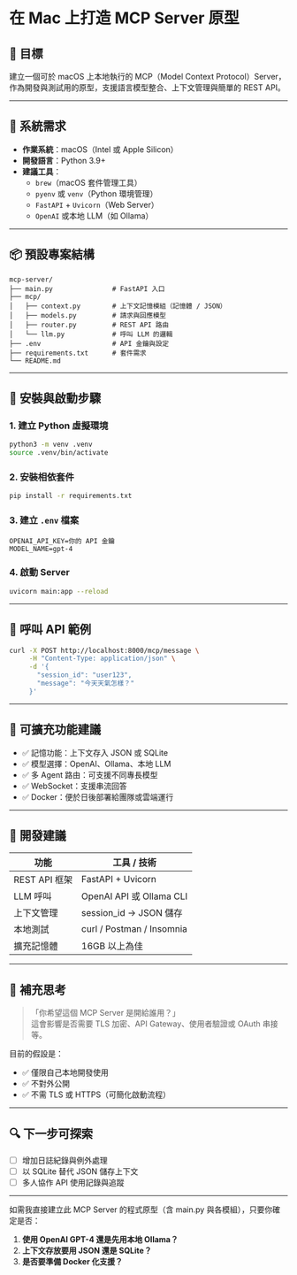 
# 在 Mac 上打造 MCP Server 原型

## 🎯 目標
建立一個可於 macOS 上本地執行的 MCP（Model Context Protocol）Server，作為開發與測試用的原型，支援語言模型整合、上下文管理與簡單的 REST API。

---

## 🧰 系統需求

- **作業系統**：macOS（Intel 或 Apple Silicon）
- **開發語言**：Python 3.9+
- **建議工具**：
  - `brew`（macOS 套件管理工具）
  - `pyenv` 或 `venv`（Python 環境管理）
  - `FastAPI` + `Uvicorn`（Web Server）
  - `OpenAI` 或本地 LLM（如 Ollama）

---

## 📦 預設專案結構

```plaintext
mcp-server/
├── main.py               # FastAPI 入口
├── mcp/
│   ├── context.py        # 上下文記憶模組（記憶體 / JSON）
│   ├── models.py         # 請求與回應模型
│   ├── router.py         # REST API 路由
│   └── llm.py            # 呼叫 LLM 的邏輯
├── .env                  # API 金鑰與設定
├── requirements.txt      # 套件需求
└── README.md
```

---

## 🔧 安裝與啟動步驟

### 1. 建立 Python 虛擬環境
```bash
python3 -m venv .venv
source .venv/bin/activate
```

### 2. 安裝相依套件
```bash
pip install -r requirements.txt
```

### 3. 建立 `.env` 檔案
```dotenv
OPENAI_API_KEY=你的 API 金鑰
MODEL_NAME=gpt-4
```

### 4. 啟動 Server
```bash
uvicorn main:app --reload
```

---

## 📡 呼叫 API 範例

```bash
curl -X POST http://localhost:8000/mcp/message \
     -H "Content-Type: application/json" \
     -d '{
       "session_id": "user123",
       "message": "今天天氣怎樣？"
     }'
```

---

## 🧠 可擴充功能建議

- ✅ 記憶功能：上下文存入 JSON 或 SQLite
- ✅ 模型選擇：OpenAI、Ollama、本地 LLM
- ✅ 多 Agent 路由：可支援不同專長模型
- ✅ WebSocket：支援串流回答
- ✅ Docker：便於日後部署給團隊或雲端運行

---

## 🧪 開發建議

| 功能              | 工具 / 技術                   |
|-------------------|-------------------------------|
| REST API 框架     | FastAPI + Uvicorn             |
| LLM 呼叫          | OpenAI API 或 Ollama CLI      |
| 上下文管理        | session_id → JSON 儲存        |
| 本地測試          | curl / Postman / Insomnia     |
| 擴充記憶體         | 16GB 以上為佳                  |

---

## 🧩 補充思考

> 「你希望這個 MCP Server 是開給誰用？」  
這會影響是否需要 TLS 加密、API Gateway、使用者驗證或 OAuth 串接等。

目前的假設是：
- ✅ 僅限自己本地開發使用
- ✅ 不對外公開
- ✅ 不需 TLS 或 HTTPS（可簡化啟動流程）

---

## 🔍 下一步可探索

- [ ] 增加日誌紀錄與例外處理
- [ ] 以 SQLite 替代 JSON 儲存上下文
- [ ] 多人協作 API 使用記錄與追蹤

---

如需我直接建立此 MCP Server 的程式原型（含 main.py 與各模組），只要你確定是否：

1. **使用 OpenAI GPT-4 還是先用本地 Ollama？**
2. **上下文存放要用 JSON 還是 SQLite？**
3. **是否要準備 Docker 化支援？**
